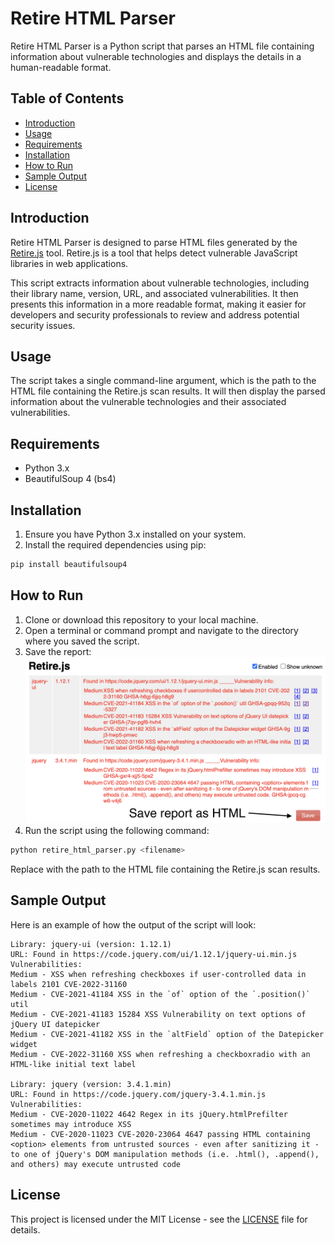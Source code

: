 # Retire HTML Parser

Retire HTML Parser is a Python script that parses an HTML file containing information about vulnerable technologies and displays the details in a human-readable format.

## Table of Contents

- [Introduction](#introduction)
- [Usage](#usage)
- [Requirements](#requirements)
- [Installation](#installation)
- [How to Run](#how-to-run)
- [Sample Output](#sample-output)
- [License](#license)

## Introduction

Retire HTML Parser is designed to parse HTML files generated by the [Retire.js](https://github.com/RetireJS/retire.js) tool. Retire.js is a tool that helps detect vulnerable JavaScript libraries in web applications.

This script extracts information about vulnerable technologies, including their library name, version, URL, and associated vulnerabilities. It then presents this information in a more readable format, making it easier for developers and security professionals to review and address potential security issues.

## Usage

The script takes a single command-line argument, which is the path to the HTML file containing the Retire.js scan results. It will then display the parsed information about the vulnerable technologies and their associated vulnerabilities.

## Requirements

- Python 3.x
- BeautifulSoup 4 (bs4)

## Installation

1. Ensure you have Python 3.x installed on your system.
2. Install the required dependencies using pip:

```bash
pip install beautifulsoup4
```

## How to Run

1. Clone or download this repository to your local machine.
2. Open a terminal or command prompt and navigate to the directory where you saved the script.
3. Save the report:
![Save report](images/save_report.png)
5. Run the script using the following command:

```bash
python retire_html_parser.py <filename>
```

Replace <filename> with the path to the HTML file containing the Retire.js scan results.

## Sample Output

Here is an example of how the output of the script will look:

```text
Library: jquery-ui (version: 1.12.1)
URL: Found in https://code.jquery.com/ui/1.12.1/jquery-ui.min.js
Vulnerabilities:
Medium - XSS when refreshing checkboxes if user-controlled data in labels 2101 CVE-2022-31160
Medium - CVE-2021-41184 XSS in the `of` option of the `.position()` util
Medium - CVE-2021-41183 15284 XSS Vulnerability on text options of jQuery UI datepicker
Medium - CVE-2021-41182 XSS in the `altField` option of the Datepicker widget
Medium - CVE-2022-31160 XSS when refreshing a checkboxradio with an HTML-like initial text label

Library: jquery (version: 3.4.1.min)
URL: Found in https://code.jquery.com/jquery-3.4.1.min.js
Vulnerabilities:
Medium - CVE-2020-11022 4642 Regex in its jQuery.htmlPrefilter sometimes may introduce XSS
Medium - CVE-2020-11023 CVE-2020-23064 4647 passing HTML containing <option> elements from untrusted sources - even after sanitizing it - to one of jQuery's DOM manipulation methods (i.e. .html(), .append(), and others) may execute untrusted code
```

## License

This project is licensed under the MIT License - see the [LICENSE](LICENSE) file for details.
